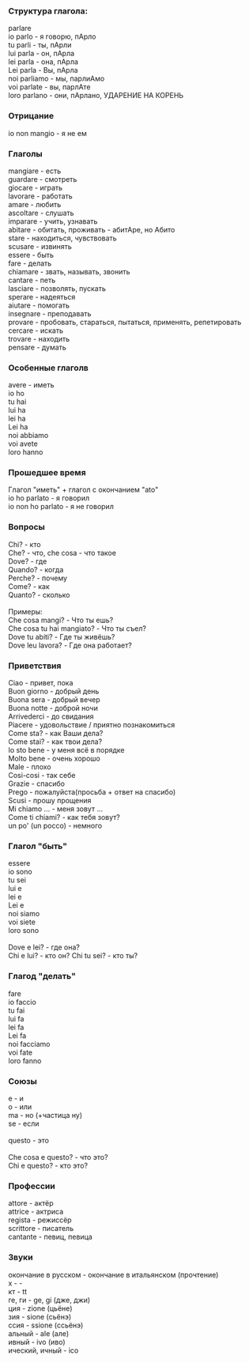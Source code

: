 ### Структура глагола:
parlare<br>
io parlo - я говорю, пАрло<br>
tu parli - ты, пАрли<br>
lui parla - он, пАрла<br>
lei parla - она, пАрла<br>
Lei parla - Вы, пАрла<br>
noi parliamo - мы, парлиАмо<br>
voi parlate - вы, парлАте<br>
loro parlano - они, пАрлано, УДАРЕНИЕ НА КОРЕНЬ<br>

### Отрицание
io non mangio - я не ем<br>

### Глаголы
mangiare - есть<br>
guardare - смотреть<br>
giocare - играть<br>
lavorare - работать<br>
amare - любить<br>
ascoltare - слушать<br>
imparare - учить, узнавать<br>
abitare - обитать, проживать - абитАре, но Абито<br>
stare - находиться, чувствовать<br>
scusare - извинять<br>
essere - быть<br>
fare - делать<br>
chiamare - звать, называть, звонить<br>
cantare - петь<br>
lasciare - позволять, пускать<br>
sperare - надеяться<br>
aiutare - помогать<br>
insegnare - преподавать<br>
provare - пробовать, стараться, пытаться, применять, репетировать<br>
cercare - искать<br>
trovare - находить<br>
pensare - думать<br>

### Особенные глаголв
avere - иметь<br>
io ho<br>
tu hai<br>
lui ha<br>
lei ha<br>
Lei ha<br>
noi abbiamo<br>
voi avete<br>
loro hanno<br>

### Прошедшее время
Глагол "иметь" + глагол с окончанием "ato"<br>
io ho parlato - я говорил<br>
io non ho parlato - я не говорил<br>

### Вопросы
Сhi? - кто<br>
Сhe? - что, che cosa - что такое<br>
Dove? - где<br>
Quando? - когда<br>
Perche? - почему<br>
Come? - как<br>
Quanto? - сколько<br>
<br>
Примеры:<br>
Che cosa mangi? - Что ты ешь?<br>
Che cosa tu hai mangiato? - Что ты съел?<br>
Dove tu abiti? - Где ты живёшь?<br>
Dove leu lavora? - Где она работает?<br>

### Приветствия
Ciao - привет, пока<br>
Buon giorno - добрый день<br>
Buona sera - добрый вечер<br>
Buona notte - доброй ночи<br>
Arrivederci - до свидания<br>
Piacere - удовольствие / приятно познакомиться<br>
Come sta? - как Ваши дела?<br>
Come stai? - как твои дела?<br>
Io sto bene - у меня всё в порядке<br>
Molto bene - очень хорошо<br>
Male - плохо<br>
Cosi-cosi - так себе<br>
Grazie - спасибо<br>
Prego - пожалуйста(просьба + ответ на спасибо)<br>
Scusi - прошу прощения<br>
Mi chiamo ... - меня зовут ...<br>
Come ti chiami? - как тебя зовут?<br>
un po' (un pocco) - немного<br>

### Глагол "быть"
essere<br>
io sono<br>
tu sei<br>
lui e<br>
lei e<br>
Lei e<br>
noi siamo<br>
voi siete<br>
loro sono<br>
<br>
Dove e lei? - где она?<br>
Chi e lui? - кто он?
Chi tu sei? - кто ты?<br>

### Глагод "делать"
fare<br>
io faccio<br>
tu fai<br>
lui fa<br>
lei fa<br>
Lei fa<br>
noi facciamo<br>
voi fate<br>
loro fanno<br>

### Союзы
e - и<br>
o - или<br>
ma - но (+частица ну)<br>
se - если<br>
<br>
questo - это<br>
<br>
Che cosa e questo? - что это?<br>
Chi e questo? - кто это?<br>

### Профессии
attore - актёр<br>
attrice - актриса<br>
regista - режиссёр<br>
scrittore - писатель<br>
cantante - певиц, певица<br>

### Звуки
окончание в русском - окончание в итальянском (прочтение)<br>
х - -<br>
кт - tt<br>
ге, ги - ge, gi (дже, джи)<br>
ция - zione (цьёне)<br>
зия - sione (сьёнэ)<br>
ссия - ssione (ссьёнэ)<br>
альный - ale (але)<br>
ивный - ivo (иво)<br>
ический, ичный - ico<br>
